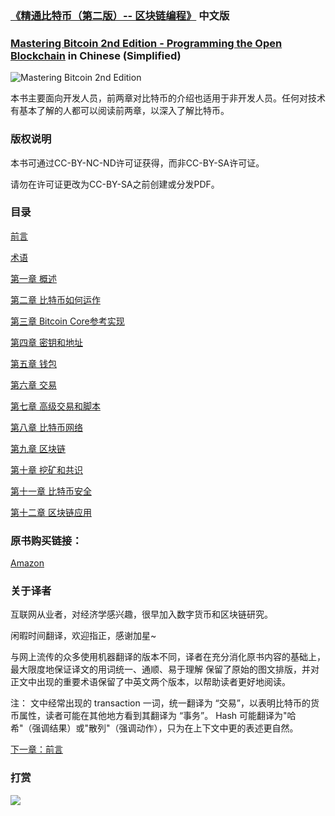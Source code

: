 ### [《精通比特币（第二版）-- 区块链编程》](https://bitcoinbook.info/) 中文版
### [Mastering Bitcoin 2nd Edition - Programming the Open Blockchain]( https://bitcoinbook.info/ ) in Chinese (Simplified)

![Mastering Bitcoin 2nd Edition](images/cover.png)

本书主要面向开发人员，前两章对比特币的介绍也适用于非开发人员。任何对技术有基本了解的人都可以阅读前两章，以深入了解比特币。

### 版权说明

本书可通过CC-BY-NC-ND许可证获得，而非CC-BY-SA许可证。

请勿在许可证更改为CC-BY-SA之前创建或分发PDF。

### 目录

[前言](前言.asciidoc)

[术语](术语.asciidoc)

[第一章 概述](第一章.asciidoc)

[第二章 比特币如何运作](第二章.asciidoc)

[第三章 Bitcoin Core参考实现](第三章.asciidoc)

[第四章 密钥和地址](第四章.asciidoc)

[第五章 钱包](第五章.asciidoc)

[第六章 交易](第六章.asciidoc)

[第七章 高级交易和脚本](第七章.asciidoc)

[第八章 比特币网络](第八章.asciidoc)

[第九章 区块链](第九章.asciidoc)

[第十章 挖矿和共识](第十章.asciidoc)

[第十一章 比特币安全](第十一章.asciidoc)

[第十二章 区块链应用](第十二章.asciidoc)

### 原书购买链接：
[Amazon](https://www.amazon.com/Mastering-Bitcoin-Programming-Open-Blockchain/dp/1491954388)

### 关于译者
互联网从业者，对经济学感兴趣，很早加入数字货币和区块链研究。

闲暇时间翻译，欢迎指正，感谢加星~

与网上流传的众多使用机器翻译的版本不同，译者在充分消化原书内容的基础上，最大限度地保证译文的用词统一、通顺、易于理解
保留了原始的图文排版，并对正文中出现的重要术语保留了中英文两个版本，以帮助读者更好地阅读。

注：
  文中经常出现的 transaction 一词，统一翻译为 “交易”，以表明比特币的货币属性，读者可能在其他地方看到其翻译为 “事务”。
  Hash 可能翻译为"哈希"（强调结果）或"散列"（强调动作），只为在上下文中更的表述更自然。
  
[下一章：前言](前言.asciidoc)
### 打赏
![](images/thanks.jpeg)
